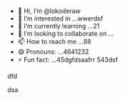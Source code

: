 - 👋 Hi, I’m @lokoderaw
- 👀 I’m interested in ...wwerdsf
- 🌱 I’m currently learning ...21
- 💞️ I’m looking to collaborate on ...
- 📫 How to reach me ...88
- 😄 Pronouns: ...4641232
- ⚡ Fun fact: ...45dgfdsaafrr
543dsf
<!---2
lokoderaw/lokoderaw is a ✨ special ✨ repository because its `README.md` (this file) appears onfff your GitHub profile.wer
53--->dfd
dsa
